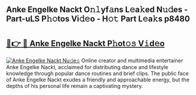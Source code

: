 ## Anke Engelke Nackt O𝚗𝚕yf𝚊ns L𝚎a𝚔ed N𝚞𝚍es - Part-uLS P𝚑𝚘tos Vi𝚍𝚎o - H𝚘𝚝 Part L𝚎a𝚔s p8480

# <h2><a href="http://kf0kz9r.oniu.top/?m=Anke+Engelke+Nackt">🔗👉 🔴 Anke Engelke Nackt P𝚑ot𝚘𝚜 V𝚒d𝚎o</a></h2>

[![Anke Engelke Nackt Nu𝚍e𝚜](https://i.imgur.com/0qMVB7G.gif)](http://kf0kz9r.oniu.top/?m=Anke+Engelke+Nackt)
Online creator and multimedia entertainer Anke Engelke Nackt, acclaimed for distributing dance and lifestyle knowledge through popular dance routines and brief clips. The public face of Anke Engelke Nackt exudes a friendly and approachable energy, but the depths of his personal life remain a captivating mystery.  
